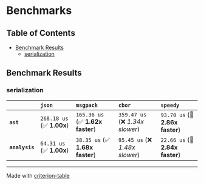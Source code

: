 # Benchmarks

## Table of Contents

- [Benchmark Results](#benchmark-results)
    - [serialization](#serialization)

## Benchmark Results

### serialization

|                | `json`                    | `msgpack`                        | `cbor`                           | `speedy`                         |
|:---------------|:--------------------------|:---------------------------------|:---------------------------------|:-------------------------------- |
| **`ast`**      | `268.18 us` (✅ **1.00x**) | `165.36 us` (✅ **1.62x faster**) | `359.47 us` (❌ *1.34x slower*)   | `93.70 us` (🚀 **2.86x faster**)  |
| **`analysis`** | `64.31 us` (✅ **1.00x**)  | `38.35 us` (✅ **1.68x faster**)  | `95.45 us` (❌ *1.48x slower*)    | `22.66 us` (🚀 **2.84x faster**)  |

---
Made with [criterion-table](https://github.com/nu11ptr/criterion-table)

